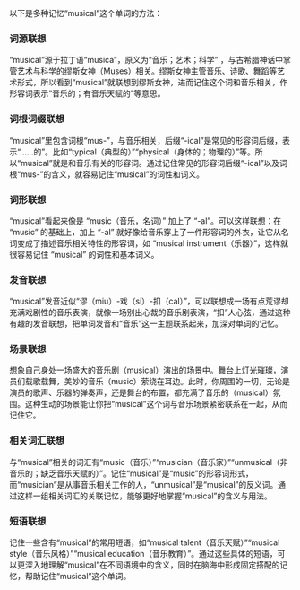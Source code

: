 以下是多种记忆“musical”这个单词的方法：

### 词源联想
“musical”源于拉丁语“musica”，原义为“音乐；艺术；科学” ，与古希腊神话中掌管艺术与科学的缪斯女神（Muses）相关。缪斯女神主管音乐、诗歌、舞蹈等艺术形式，所以看到“musical”就联想到缪斯女神，进而记住这个词和音乐相关，作形容词表示“音乐的；有音乐天赋的”等意思。

### 词根词缀联想
“musical”里包含词根“mus-”，与音乐相关，后缀“-ical”是常见的形容词后缀，表示“……的”。比如“typical（典型的）”“physical（身体的；物理的）”等。所以“musical”就是和音乐有关的形容词。通过记住常见的形容词后缀“-ical”以及词根“mus-”的含义，就容易记住“musical”的词性和词义。 

### 词形联想
“musical”看起来像是 “music（音乐，名词）” 加上了 “-al”。可以这样联想：在 “music” 的基础上，加上 “-al” 就好像给音乐穿上了一件形容词的外衣，让它从名词变成了描述音乐相关特性的形容词，如 “musical instrument（乐器）”，这样就很容易记住 “musical” 的词性和基本词义。 

### 发音联想
“musical”发音近似“谬（miu）-戏（si）-扣（cal）”，可以联想成一场有点荒谬却充满戏剧性的音乐表演，就像一场别出心裁的音乐剧表演，“扣”人心弦，通过这种有趣的发音联想，把单词发音和“音乐”这一主题联系起来，加深对单词的记忆。 

### 场景联想
想象自己身处一场盛大的音乐剧（musical）演出的场景中。舞台上灯光璀璨，演员们载歌载舞，美妙的音乐（music）萦绕在耳边。此时，你周围的一切，无论是演员的歌声、乐器的弹奏声，还是舞台的布置，都充满了音乐的（musical）氛围。这种生动的场景能让你把“musical”这个词与音乐场景紧密联系在一起，从而记住它。 

### 相关词汇联想
与“musical”相关的词汇有“music（音乐）”“musician（音乐家）”“unmusical（非音乐的；缺乏音乐天赋的）”。记住“musical”是“music”的形容词形式，而“musician”是从事音乐相关工作的人，“unmusical”是“musical”的反义词。通过这样一组相关词汇的关联记忆，能够更好地掌握“musical”的含义与用法。 

### 短语联想
记住一些含有“musical”的常用短语，如“musical talent（音乐天赋）”“musical style（音乐风格）”“musical education（音乐教育）”。通过这些具体的短语，可以更深入地理解“musical”在不同语境中的含义，同时在脑海中形成固定搭配的记忆，帮助记住“musical”这个单词。 